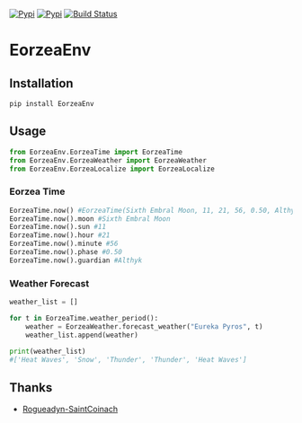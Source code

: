 
[![Pypi](https://img.shields.io/pypi/v/eorzeaenv.svg?style=flat-square)](https://pypi.org/project/EorzeaEnv/)
[![Pypi](https://img.shields.io/pypi/pyversions/eorzeaenv.svg?style=flat-square)](https://pypi.org/project/EorzeaEnv/)
[![Build Status](https://travis-ci.org/EltonChou/EorzeaEnv.svg?branch=1.2.0)](https://travis-ci.org/EltonChou/EorzeaEnv)

# EorzeaEnv
## Installation
```
pip install EorzeaEnv
```

## Usage
```python
from EorzeaEnv.EorzeaTime import EorzeaTime
from EorzeaEnv.EorzeaWeather import EorzeaWeather
from EorzeaEnv.EorzeaLocalize import EorzeaLocalize
```

### Eorzea Time

```python
EorzeaTime.now() #EorzeaTime(Sixth Embral Moon, 11, 21, 56, 0.50, Althyk)
EorzeaTime.now().moon #Sixth Embral Moon
EorzeaTime.now().sun #11
EorzeaTime.now().hour #21
EorzeaTime.now().minute #56
EorzeaTime.now().phase #0.50
EorzeaTime.now().guardian #Althyk
```

### Weather Forecast
```python
weather_list = []

for t in EorzeaTime.weather_period():
    weather = EorzeaWeather.forecast_weather("Eureka Pyros", t)
    weather_list.append(weather)

print(weather_list)
#['Heat Waves', 'Snow', 'Thunder', 'Thunder', 'Heat Waves']
```
## Thanks
- [Rogueadyn-SaintCoinach](https://github.com/Rogueadyn/SaintCoinach)
